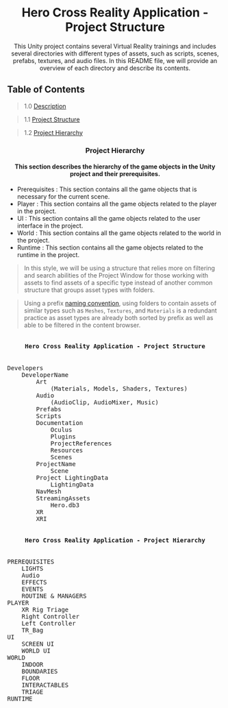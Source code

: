 <h1 align="center"> Hero Cross Reality Application - Project Structure </h1>

<p align="center"> This Unity project contains several Virtual Reality trainings and includes several directories with different types of assets, such as scripts, scenes, prefabs, textures, and audio files. In this README file, we will provide an overview of each directory and describe its contents.</p>

## Table of Contents

> 1.0 [Description](#structure-DESCRIPTION)

> 1.1 [Project Structure](#structure-ProjectStructure) 

> 1.2 [Project Hierarchy](#structure-ProjectHierarchy) 

<h3 align="center" name="structure-DESCRIPTION>Project Structure</h3>

- Developers :
This directory includes files and documents intended for developers working on this project. It may contain guidelines, instructions, scripts, or other resourcesto facilitate the development process.
- Documentation :
This directory contains the project's documentation, which may include user manuals, installation guides, or technical specifications.
- Oculus :
If this project is intended for use with Oculus devices, this subdirectory may contain specific documentation related to Oculus integration.
- Plugins :
This directory contains any plugins or external libraries used by the project.
- ProjectReferences : 
This directory contains subdirectories with different types of assets used in the project. 
- Art :
This subdirectory contains all of the project's art assets, such as Materials, Models, Shaders, Textures.
- Audio :
This subdirectory contains all of the project's audio assets, such as AudioClips, AudioMixers, Music.
- Prefabs :
This subdirectory contains all of the project's prefabs, which are reusable game objects that can be used to quickly add functionality to a scene.
- Scripts :
This subdirectory contains all of the project's scripts, which are used to define the game's logic and functionality. 
- Resources :
This directory contains miscellaneous resources that do not fit into any of the other directories, such as fonts, sprites, or configuration files.
- Scenes :
This directory contains all of the project's scenes, which are the individual levels or screens that make up the game. 
- ProjectName :
This subdirectory contains the scenes for the project, organized by project name. 
- Scene :
This subdirectory contains the scene files for the project. 
- Project LightingData :
This subdirectory contains the LightingData and NavMesh files for the project, which are used to define the lighting and navigation data for the game.

<h3 align="center">Project Hierarchy</h3>
<h4 align="center">This section describes the hierarchy of the game objects in the Unity project and their prerequisites.</h4>

- Prerequisites :
This section contains all the game objects that is necessary for the current scene.
- Player :
This section contains all the game objects related to the player in the project.
- UI :
This section contains all the game objects related to the user interface in the project.
- World :
This section contains all the game objects related to the world in the project.
- Runtime :
This section contains all the game objects related to the runtime in the project.

> In this style, we will be using a structure that relies more on filtering and search abilities of the Project Window for those working with assets to find assets of a specific type instead of another common structure that groups asset types with folders.

> Using a prefix [naming convention](#asset-name-modifiers), using folders to contain assets of similar types such as `Meshes`, `Textures`, and `Materials` is a redundant practice as asset types are already both sorted by prefix as well as able to be filtered in the content browser.
<pre><h4 align="center" name="structure-ProjectStructure">Hero Cross Reality Application - Project Structure</h4>
Developers
	DeveloperName
		Art
			(Materials, Models, Shaders, Textures)
		Audio
			(AudioClip, AudioMixer, Music)
		Prefabs
		Scripts
		Documentation
			Oculus
			Plugins
			ProjectReferences
			Resources
			Scenes
		ProjectName
			Scene
		Project LightingData
			LightingData
		NavMesh
		StreamingAssets
			Hero.db3
		XR
		XRI
</pre>
<pre>
<h4 align="center" name="structure-ProjectHierarchy">Hero Cross Reality Application - Project Hierarchy</h4>
PREREQUISITES
	LIGHTS
	Audio
	EFFECTS
	EVENTS
	ROUTINE & MANAGERS
PLAYER
	XR Rig Triage
	Right Controller
	Left Controller
	TR_Bag
UI
	SCREEN UI
	WORLD UI
WORLD
	INDOOR
	BOUNDARIES
	FLOOR
	INTERACTABLES
	TRIAGE	
RUNTIME
</pre>
